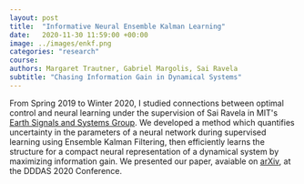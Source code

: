 ```yaml
---
layout: post
title:  "Informative Neural Ensemble Kalman Learning"
date:   2020-11-30 11:59:00 +00:00
image: ../images/enkf.png
categories: "research"
course: 
authors: Margaret Trautner, Gabriel Margolis, Sai Ravela
subtitle: "Chasing Information Gain in Dynamical Systems"
---
```


From Spring 2019 to Winter 2020, I studied connections between optimal control and neural learning under the supervision of Sai Ravela in MIT's [Earth Signals and Systems Group](https://essg.mit.edu/). We developed a method which quantifies uncertainty in the parameters of a neural network during supervised learning using Ensemble Kalman Filtering, then efficiently learns the structure for a compact neural representation of a dynamical system by maximizing information gain. We presented our paper, avaiable on [arXiv](https://arxiv.org/abs/2008.09915), at the DDDAS 2020 Conference.